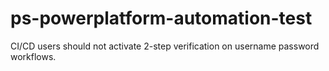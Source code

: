 # ps-powerplatform-automation-test

CI/CD users should not activate 2-step verification on username password workflows.

